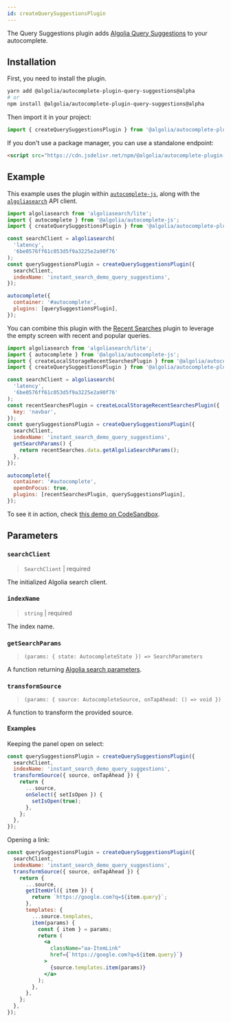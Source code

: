 ```yaml
---
id: createQuerySuggestionsPlugin
---
```


The Query Suggestions plugin adds [Algolia Query Suggestions](https://www.algolia.com/doc/guides/building-search-ui/ui-and-ux-patterns/query-suggestions/js/) to your autocomplete.

## Installation

First, you need to install the plugin.

```bash
yarn add @algolia/autocomplete-plugin-query-suggestions@alpha
# or
npm install @algolia/autocomplete-plugin-query-suggestions@alpha
```

Then import it in your project:

```js
import { createQuerySuggestionsPlugin } from '@algolia/autocomplete-plugin-query-suggestions';
```

If you don't use a package manager, you can use a standalone endpoint:

```html
<script src="https://cdn.jsdelivr.net/npm/@algolia/autocomplete-plugin-query-suggestions@alpha"></script>
```

## Example

This example uses the plugin within [`autocomplete-js`](autocomplete-js), along with the [`algoliasearch`](https://www.npmjs.com/package/algoliasearch) API client.

```js
import algoliasearch from 'algoliasearch/lite';
import { autocomplete } from '@algolia/autocomplete-js';
import { createQuerySuggestionsPlugin } from '@algolia/autocomplete-plugin-query-suggestions';

const searchClient = algoliasearch(
  'latency',
  '6be0576ff61c053d5f9a3225e2a90f76'
);
const querySuggestionsPlugin = createQuerySuggestionsPlugin({
  searchClient,
  indexName: 'instant_search_demo_query_suggestions',
});

autocomplete({
  container: '#autocomplete',
  plugins: [querySuggestionsPlugin],
});
```

You can combine this plugin with the [Recent Searches](createLocalStorageRecentSearchesPlugin) plugin to leverage the empty screen with recent and popular queries.

```js
import algoliasearch from 'algoliasearch/lite';
import { autocomplete } from '@algolia/autocomplete-js';
import { createLocalStorageRecentSearchesPlugin } from '@algolia/autocomplete-plugin-recent-searches';
import { createQuerySuggestionsPlugin } from '@algolia/autocomplete-plugin-query-suggestions';

const searchClient = algoliasearch(
  'latency',
  '6be0576ff61c053d5f9a3225e2a90f76'
);
const recentSearchesPlugin = createLocalStorageRecentSearchesPlugin({
  key: 'navbar',
});
const querySuggestionsPlugin = createQuerySuggestionsPlugin({
  searchClient,
  indexName: 'instant_search_demo_query_suggestions',
  getSearchParams() {
    return recentSearches.data.getAlgoliaSearchParams();
  },
});

autocomplete({
  container: '#autocomplete',
  openOnFocus: true,
  plugins: [recentSearchesPlugin, querySuggestionsPlugin],
});
```

To see it in action, check [this demo on CodeSandbox](https://fzb4m.csb.app/).

## Parameters

### `searchClient`

> `SearchClient` | required

The initialized Algolia search client.

### `indexName`

> `string` | required

The index name.

### `getSearchParams`

> `(params: { state: AutocompleteState }) => SearchParameters`

A function returning [Algolia search parameters](https://www.algolia.com/doc/api-reference/search-api-parameters/).

### `transformSource`

> `(params: { source: AutocompleteSource, onTapAhead: () => void })`

A function to transform the provided source.

#### Examples

Keeping the panel open on select:

```jsx
const querySuggestionsPlugin = createQuerySuggestionsPlugin({
  searchClient,
  indexName: 'instant_search_demo_query_suggestions',
  transformSource({ source, onTapAhead }) {
    return {
      ...source,
      onSelect({ setIsOpen }) {
        setIsOpen(true);
      },
    };
  },
});
```

Opening a link:

```jsx
const querySuggestionsPlugin = createQuerySuggestionsPlugin({
  searchClient,
  indexName: 'instant_search_demo_query_suggestions',
  transformSource({ source, onTapAhead }) {
    return {
      ...source,
      getItemUrl({ item }) {
        return `https://google.com?q=${item.query}`;
      },
      templates: {
        ...source.templates,
        item(params) {
          const { item } = params;
          return (
            <a
              className="aa-ItemLink"
              href={`https://google.com?q=${item.query}`}
            >
              {source.templates.item(params)}
            </a>
          );
        },
      },
    };
  },
});
```

